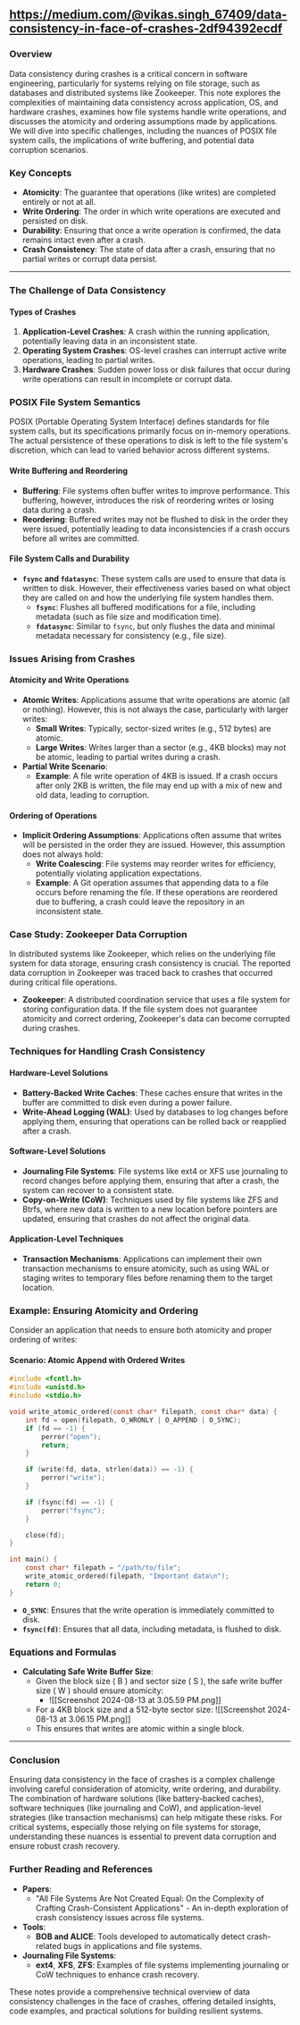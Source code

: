 https://medium.com/@vikas.singh_67409/data-consistency-in-face-of-crashes-2df94392ecdf
---
### Overview
Data consistency during crashes is a critical concern in software engineering, particularly for systems relying on file storage, such as databases and distributed systems like Zookeeper. This note explores the complexities of maintaining data consistency across application, OS, and hardware crashes, examines how file systems handle write operations, and discusses the atomicity and ordering assumptions made by applications. We will dive into specific challenges, including the nuances of POSIX file system calls, the implications of write buffering, and potential data corruption scenarios.
### Key Concepts
- **Atomicity**: The guarantee that operations (like writes) are completed entirely or not at all.
- **Write Ordering**: The order in which write operations are executed and persisted on disk.
- **Durability**: Ensuring that once a write operation is confirmed, the data remains intact even after a crash.
- **Crash Consistency**: The state of data after a crash, ensuring that no partial writes or corrupt data persist.

---
### The Challenge of Data Consistency
#### Types of Crashes

1. **Application-Level Crashes**: A crash within the running application, potentially leaving data in an inconsistent state.
2. **Operating System Crashes**: OS-level crashes can interrupt active write operations, leading to partial writes.
3. **Hardware Crashes**: Sudden power loss or disk failures that occur during write operations can result in incomplete or corrupt data.

### POSIX File System Semantics
POSIX (Portable Operating System Interface) defines standards for file system calls, but its specifications primarily focus on in-memory operations. The actual persistence of these operations to disk is left to the file system's discretion, which can lead to varied behavior across different systems.
#### Write Buffering and Reordering
- **Buffering**: File systems often buffer writes to improve performance. This buffering, however, introduces the risk of reordering writes or losing data during a crash.
- **Reordering**: Buffered writes may not be flushed to disk in the order they were issued, potentially leading to data inconsistencies if a crash occurs before all writes are committed.
#### File System Calls and Durability
- **`fsync` and `fdatasync`**: These system calls are used to ensure that data is written to disk. However, their effectiveness varies based on what object they are called on and how the underlying file system handles them.
  - **`fsync`**: Flushes all buffered modifications for a file, including metadata (such as file size and modification time).
  - **`fdatasync`**: Similar to `fsync`, but only flushes the data and minimal metadata necessary for consistency (e.g., file size).
### Issues Arising from Crashes
#### Atomicity and Write Operations
- **Atomic Writes**: Applications assume that write operations are atomic (all or nothing). However, this is not always the case, particularly with larger writes:
  - **Small Writes**: Typically, sector-sized writes (e.g., 512 bytes) are atomic.
  - **Large Writes**: Writes larger than a sector (e.g., 4KB blocks) may not be atomic, leading to partial writes during a crash.
- **Partial Write Scenario**:
  - **Example**: A file write operation of 4KB is issued. If a crash occurs after only 2KB is written, the file may end up with a mix of new and old data, leading to corruption.
#### Ordering of Operations
- **Implicit Ordering Assumptions**: Applications often assume that writes will be persisted in the order they are issued. However, this assumption does not always hold:
  - **Write Coalescing**: File systems may reorder writes for efficiency, potentially violating application expectations.
  - **Example**: A Git operation assumes that appending data to a file occurs before renaming the file. If these operations are reordered due to buffering, a crash could leave the repository in an inconsistent state.
### Case Study: Zookeeper Data Corruption
In distributed systems like Zookeeper, which relies on the underlying file system for data storage, ensuring crash consistency is crucial. The reported data corruption in Zookeeper was traced back to crashes that occurred during critical file operations.
- **Zookeeper**: A distributed coordination service that uses a file system for storing configuration data. If the file system does not guarantee atomicity and correct ordering, Zookeeper's data can become corrupted during crashes.
### Techniques for Handling Crash Consistency
#### Hardware-Level Solutions
- **Battery-Backed Write Caches**: These caches ensure that writes in the buffer are committed to disk even during a power failure.
- **Write-Ahead Logging (WAL)**: Used by databases to log changes before applying them, ensuring that operations can be rolled back or reapplied after a crash.
#### Software-Level Solutions
- **Journaling File Systems**: File systems like ext4 or XFS use journaling to record changes before applying them, ensuring that after a crash, the system can recover to a consistent state.
- **Copy-on-Write (CoW)**: Techniques used by file systems like ZFS and Btrfs, where new data is written to a new location before pointers are updated, ensuring that crashes do not affect the original data.
#### Application-Level Techniques
- **Transaction Mechanisms**: Applications can implement their own transaction mechanisms to ensure atomicity, such as using WAL or staging writes to temporary files before renaming them to the target location.
### Example: Ensuring Atomicity and Ordering
Consider an application that needs to ensure both atomicity and proper ordering of writes:
#### Scenario: Atomic Append with Ordered Writes

```c
#include <fcntl.h>
#include <unistd.h>
#include <stdio.h>

void write_atomic_ordered(const char* filepath, const char* data) {
    int fd = open(filepath, O_WRONLY | O_APPEND | O_SYNC);
    if (fd == -1) {
        perror("open");
        return;
    }

    if (write(fd, data, strlen(data)) == -1) {
        perror("write");
    }

    if (fsync(fd) == -1) {
        perror("fsync");
    }

    close(fd);
}

int main() {
    const char* filepath = "/path/to/file";
    write_atomic_ordered(filepath, "Important data\n");
    return 0;
}
```

- **`O_SYNC`**: Ensures that the write operation is immediately committed to disk.
- **`fsync(fd)`**: Ensures that all data, including metadata, is flushed to disk.

### Equations and Formulas

- **Calculating Safe Write Buffer Size**:
  - Given the block size \( B \) and sector size \( S \), the safe write buffer size \( W \) should ensure atomicity:
	  - ![[Screenshot 2024-08-13 at 3.05.59 PM.png]]
  - For a 4KB block size and a 512-byte sector size:
    ![[Screenshot 2024-08-13 at 3.06.15 PM.png]]
  - This ensures that writes are atomic within a single block.

---
### Conclusion

Ensuring data consistency in the face of crashes is a complex challenge involving careful consideration of atomicity, write ordering, and durability. The combination of hardware solutions (like battery-backed caches), software techniques (like journaling and CoW), and application-level strategies (like transaction mechanisms) can help mitigate these risks. For critical systems, especially those relying on file systems for storage, understanding these nuances is essential to prevent data corruption and ensure robust crash recovery.

### Further Reading and References

- **Papers**:
  - "All File Systems Are Not Created Equal: On the Complexity of Crafting Crash-Consistent Applications" - An in-depth exploration of crash consistency issues across file systems.
- **Tools**:
  - **BOB and ALICE**: Tools developed to automatically detect crash-related bugs in applications and file systems.
- **Journaling File Systems**:
  - **ext4**, **XFS**, **ZFS**: Examples of file systems implementing journaling or CoW techniques to enhance crash recovery.

These notes provide a comprehensive technical overview of data consistency challenges in the face of crashes, offering detailed insights, code examples, and practical solutions for building resilient systems.
